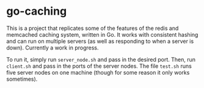 # go-caching

This is a project that replicates some of the features of the redis and memcached caching system, written in Go. It works with consistent hashing and can run on multiple servers (as well as responding to when a server is down). Currently a work in progress.

To run it, simply run `server_node.sh` and pass in the desired port. Then, run `client.sh` and pass in the ports of the server nodes. The file `test.sh` runs five server nodes on one machine (though for some reason it only works sometimes).
